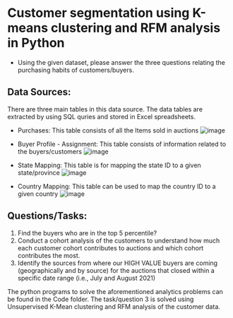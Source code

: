 # Customer segmentation using K-means clustering and RFM analysis in Python

- Using the given dataset, please answer the three questions relating the purchasing habits of customers/buyers.

## Data Sources:
There are three main tables in this data source. The data tables are extracted by using SQL quries and stored in Excel spreadsheets.
- Purchases: This table consists of all the Items sold in auctions
  ![image](https://user-images.githubusercontent.com/27827295/154782102-4de7c5fd-8d17-4ce6-8558-a5f0cb8e1f6f.png)
  
- Buyer Profile - Assignment: This table consists of information related to the buyers/customers
  ![image](https://user-images.githubusercontent.com/27827295/154782146-ea3e0594-52fe-4224-93f7-f91862d149c3.png)

- State Mapping: This table is for mapping the state ID to a given state/province
  ![image](https://user-images.githubusercontent.com/27827295/154782167-9b31f358-761b-45ee-a716-ae4adeae5e8c.png)

- Country Mapping: This table can be used to map the country ID to a given country
  ![image](https://user-images.githubusercontent.com/27827295/154782214-7658518a-ff34-43bb-af17-9ae06bb4d55f.png)
  
## Questions/Tasks:
1) Find the buyers who are in the top 5 percentile?
2) Conduct a cohort analysis of the customers to understand how much each customer cohort contributes to auctions and which cohort contributes the most.
3) Identify the sources from where our HIGH VALUE buyers are coming (geographically and by source) for the auctions that closed within a specific date range (i.e., July and August 2021)

The python programs to solve the aforementioned analytics problems can be found in the Code folder. The task/question 3 is solved using Unsupervised K-Mean clustering and RFM analysis of the customer data.
